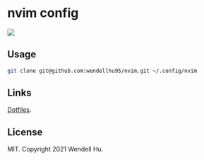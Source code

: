 # nvim config

![]('./img/screenshot.png')

## Usage

```sh
git clone git@github.com:wendellhu95/nvim.git ~/.config/nvim
```

## Links

[Dotfiles](https://github.com/wendellhu95/dotfiles).

## License

MIT. Copyright 2021 Wendell Hu.


